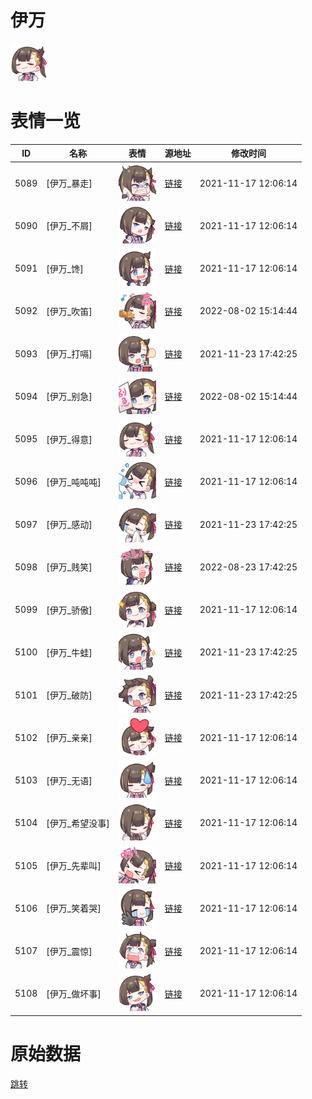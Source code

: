 # 伊万

<img src="./cover.png" height="60" alt="cover" />

# 表情一览

|ID|名称|表情|源地址|修改时间|
|----|----|----|----|----|
|5089|[伊万_暴走]|<img src="./pic/005089_%5B伊万_暴走%5D.png" height="60" alt="暴走"/>|[链接](http://i0.hdslb.com/bfs/emote/cb43c1558a581418bc0b607ffca27d96a3a8c485.png)|2021-11-17 12:06:14|
|5090|[伊万_不屑]|<img src="./pic/005090_%5B伊万_不屑%5D.png" height="60" alt="不屑"/>|[链接](http://i0.hdslb.com/bfs/emote/a0d8d685d13e3205577403ca9696032907c38b34.png)|2021-11-17 12:06:14|
|5091|[伊万_馋]|<img src="./pic/005091_%5B伊万_馋%5D.png" height="60" alt="馋"/>|[链接](http://i0.hdslb.com/bfs/emote/620f535cdff846e18a154a4fa2d646d8b80c1587.png)|2021-11-17 12:06:14|
|5092|[伊万_吹笛]|<img src="./pic/005092_%5B伊万_吹笛%5D.png" height="60" alt="吹笛"/>|[链接](http://i0.hdslb.com/bfs/emote/b3ddf12d7895429dab1c97c67a6bb25a0b67d959.png)|2022-08-02 15:14:44|
|5093|[伊万_打嗝]|<img src="./pic/005093_%5B伊万_打嗝%5D.png" height="60" alt="打嗝"/>|[链接](http://i0.hdslb.com/bfs/emote/8dc0ba541c766c9d7714707235257358d80fed7e.png)|2021-11-23 17:42:25|
|5094|[伊万_别急]|<img src="./pic/005094_%5B伊万_别急%5D.png" height="60" alt="别急"/>|[链接](http://i0.hdslb.com/bfs/emote/b1b35dba7b4b10ee4501535a5c97951fb4dc8d85.png)|2022-08-02 15:14:44|
|5095|[伊万_得意]|<img src="./pic/005095_%5B伊万_得意%5D.png" height="60" alt="得意"/>|[链接](http://i0.hdslb.com/bfs/emote/dc18e2fff11c1e58790f27b7f412b4198ecaafa0.png)|2021-11-17 12:06:14|
|5096|[伊万_吨吨吨]|<img src="./pic/005096_%5B伊万_吨吨吨%5D.png" height="60" alt="吨吨吨"/>|[链接](http://i0.hdslb.com/bfs/emote/224fca39a558b7ded7a04e7c3fe2fa00b7e1b514.png)|2021-11-17 12:06:14|
|5097|[伊万_感动]|<img src="./pic/005097_%5B伊万_感动%5D.png" height="60" alt="感动"/>|[链接](http://i0.hdslb.com/bfs/emote/762c255553c137b4bd575ab3b549f6dd7172805d.png)|2021-11-23 17:42:25|
|5098|[伊万_贱笑]|<img src="./pic/005098_%5B伊万_贱笑%5D.png" height="60" alt="贱笑"/>|[链接](http://i0.hdslb.com/bfs/emote/5d3b48fead98b43ca864ada50e4dc7582550d389.png)|2022-08-23 17:42:25|
|5099|[伊万_骄傲]|<img src="./pic/005099_%5B伊万_骄傲%5D.png" height="60" alt="骄傲"/>|[链接](http://i0.hdslb.com/bfs/emote/1ca4b19631076aa80289bdacbbc69f5145fb2903.png)|2021-11-17 12:06:14|
|5100|[伊万_牛蛙]|<img src="./pic/005100_%5B伊万_牛蛙%5D.png" height="60" alt="牛蛙"/>|[链接](http://i0.hdslb.com/bfs/emote/bda323d0b49781e1f001a4e5db58f123cd5c89d0.png)|2021-11-23 17:42:25|
|5101|[伊万_破防]|<img src="./pic/005101_%5B伊万_破防%5D.png" height="60" alt="破防"/>|[链接](http://i0.hdslb.com/bfs/emote/8522ae457a29e63a12d7f57e4919bb1645e0c07d.png)|2021-11-23 17:42:25|
|5102|[伊万_亲亲]|<img src="./pic/005102_%5B伊万_亲亲%5D.png" height="60" alt="亲亲"/>|[链接](http://i0.hdslb.com/bfs/emote/39a5183b868de875c7be9f190839ff4d41e35903.png)|2021-11-17 12:06:14|
|5103|[伊万_无语]|<img src="./pic/005103_%5B伊万_无语%5D.png" height="60" alt="无语"/>|[链接](http://i0.hdslb.com/bfs/emote/5f9ea02d07ee121c9a53e5681b7865d49c9d5331.png)|2021-11-17 12:06:14|
|5104|[伊万_希望没事]|<img src="./pic/005104_%5B伊万_希望没事%5D.png" height="60" alt="希望没事"/>|[链接](http://i0.hdslb.com/bfs/emote/6818ebe7938c3e43e6be2749054528d9cb7267be.png)|2021-11-17 12:06:14|
|5105|[伊万_先辈叫]|<img src="./pic/005105_%5B伊万_先辈叫%5D.png" height="60" alt="先辈叫"/>|[链接](http://i0.hdslb.com/bfs/emote/e1f18154b364ecfbcc09ae8cc3dfa0173403d619.png)|2021-11-17 12:06:14|
|5106|[伊万_笑着哭]|<img src="./pic/005106_%5B伊万_笑着哭%5D.png" height="60" alt="笑着哭"/>|[链接](http://i0.hdslb.com/bfs/emote/44a79e027eb35765577ad11d7d97bbd2eb0cb336.png)|2021-11-17 12:06:14|
|5107|[伊万_震惊]|<img src="./pic/005107_%5B伊万_震惊%5D.png" height="60" alt="震惊"/>|[链接](http://i0.hdslb.com/bfs/emote/ee5a67cd9cb22e479999a4c6de48a15065404bb7.png)|2021-11-17 12:06:14|
|5108|[伊万_做坏事]|<img src="./pic/005108_%5B伊万_做坏事%5D.png" height="60" alt="做坏事"/>|[链接](http://i0.hdslb.com/bfs/emote/b857f8bc4b9939934bb237376cef4e4a65594926.png)|2021-11-17 12:06:14|

# 原始数据

[跳转](./raw.json)

